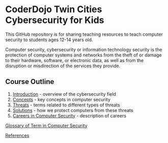 # CoderDojo Twin Cities Cybersecurity for Kids

This GitHub repository is for sharing teaching resources to teach computer security to students ages 12-14 years old.

Computer security, cybersecurity or information technology security is the protection of computer systems and networks from the theft of or damage to their hardware, software, or electronic data, as well as from the disruption or misdirection of the services they provide.

## Course Outline

1. [Introduction](00-intro.md) - overview of the cybersecurity field
2. [Concepts](02-concepts.md) - key concepts in computer security
3. [Threats](03-threats.md) - terms related to different types of threats
4. [Solutions](04-solutions.md) - how we protect computers from these threats
5. [Careers in Computer Security](05-careers.md) - description of careers

[Glossary of Term in Computer Security](glossary.md)

[References](references.md)



